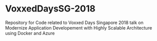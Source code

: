 # VoxxedDaysSG-2018

Repository for Code related to Voxxed Days Singapore 2018 talk on Modernize Application Developement with Highly Scalable Architecture using Docker and Azure
